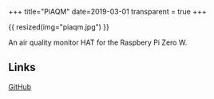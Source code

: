 +++
title="PiAQM"
date=2019-03-01
transparent = true
+++

{{ resized(img="piaqm.jpg") }}

An air quality monitor HAT for the Raspbery Pi Zero W.

## Links

[GitHub](https://github.com/Hylian/PiAQM)
